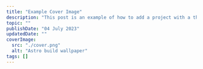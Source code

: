 ```yaml
---
title: "Example Cover Image"
description: "This post is an example of how to add a project with a thumbnail."
topic: ""
publishDate: "04 July 2023"
updatedDate: ""
coverImage:
  src: "./cover.png"
  alt: "Astro build wallpaper"
tags: []
---
```

